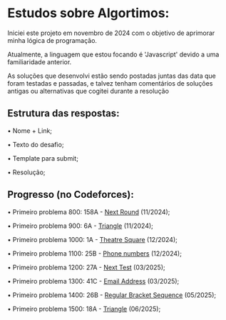 <h1>Estudos sobre Algortimos:</h1>

Iniciei este projeto em novembro de 2024 com o objetivo de aprimorar minha lógica de programação.

Atualmente, a linguagem que estou focando é 'Javascript' devido a uma familiaridade anterior.

As soluções que desenvolvi estão sendo postadas juntas das data que foram testadas e passadas, e talvez tenham comentários de soluções antigas ou alternativas que cogitei durante a resolução

<h2>Estrutura das respostas:</h2>

• Nome + Link;

• Texto do desafio;

• Template para submit;

• Resolução;

<h2>Progresso (no Codeforces):</h2>

• Primeiro problema 800: 158A - [Next Round](https://codeforces.com/contest/158/problem/A) (11/2024);

• Primeiro problema 900: 6A - [Triangle](https://codeforces.com/contest/6/problem/A) (11/2024);

• Primeiro problema 1000: 1A - [Theatre Square](https://codeforces.com/contest/1/problem/A) (12/2024);

• Primeiro problema 1100: 25B - [Phone numbers](https://codeforces.com/contest/25/problem/B) (12/2024);

• Primeiro problema 1200: 27A - [Next Test](https://codeforces.com/contest/27/problem/A) (03/2025);

• Primeiro problema 1300: 41C - [Email Address](https://codeforces.com/contest/41/problem/C) (03/2025);

• Primeiro problema 1400: 26B - [Regular Bracket Sequence](https://codeforces.com/contest/26/problem/B) (05/2025);

• Primeiro problema 1500: 18A - [Triangle](https://codeforces.com/contest/18/problem/A) (06/2025);
